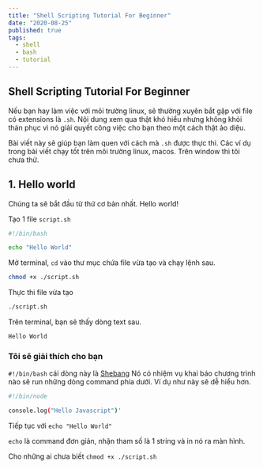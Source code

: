 ```yaml
---
title: "Shell Scripting Tutorial For Beginner"
date: "2020-08-25"
published: true
tags:
  - shell
  - bash
  - tutorial
---
```


Shell Scripting Tutorial For Beginner
---------------------------

Nếu bạn hay làm việc với môi trường linux, sẽ thường xuyên bắt gặp với file có extensions là `.sh`. Nội dung xem qua thật khó hiểu nhưng không khỏi thán phục vì nó giải quyết công việc cho bạn theo một cách thật ảo diệu. 

Bài viết này sẽ giúp bạn làm quen với cách mà `.sh` được thực thi.
Các ví dụ trong bài viết chạy tốt trên môi trường linux, macos. Trên window thì tôi chưa thử.

## 1. Hello world

Chúng ta sẽ bắt đầu từ thứ cơ bản nhất. Hello world!

Tạo 1 file `script.sh` 
```bash
#!/bin/bash

echo "Hello World"
```

Mở terminal, `cd` vào thư mục chứa file vừa tạo và chạy lệnh sau.
```bash
chmod +x ./script.sh
```

Thực thi file vừa tạo
```bash
./script.sh
```

Trên terminal, bạn sẽ thấy dòng text sau.
```
Hello World
```

### Tôi sẽ giải thích cho bạn

`#!/bin/bash` cái dòng này là [Shebang](https://en.wikipedia.org/wiki/Shebang_%28Unix%29)
Nó có nhiệm vụ khai báo chương trình nào sẽ run những dòng command phía dưới.
Ví dụ như này sẽ dễ hiểu hơn.
```bash
#!/bin/node

console.log("Hello Javascript")'
```
Tiếp tục với
`echo "Hello World"`

`echo` là command đơn giản, nhận tham số là 1 string và in nó ra màn hình.

Cho những ai chưa biết
`chmod +x ./script.sh` 

<!--stackedit_data:
eyJoaXN0b3J5IjpbMTQyMDA1MTI5NV19
-->